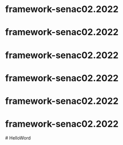 # framework-senac02.2022
# framework-senac02.2022
# framework-senac02.2022
# framework-senac02.2022
# framework-senac02.2022
# framework-senac02.2022
#   H e l l o W o r d  
 